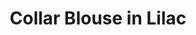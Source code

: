 ---
title: Collar Blouse in Lilac
price: 1,000

description: Made of soft and natural nude cotton fabric, which feels really nice on your skin. Loose silhouette gives comfort and freedom of movement. The collar has a button closure on the back. And, here is your part of design – a transparent chest pocket, which you fill with whatever you want.

composition: 90% cotton, 5% polyester, 5% viscose
sizes: Available in two sizes (S, M)
---